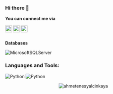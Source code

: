 ### Hi there 👋

**You can connect me via**

<a href="https://www.linkedin.com/in/ahmet-enes-yal%C3%A7inkaya-965060120/">
  <img align="left" alt="Ahmet's LinkedIn" width="22px" src="https://raw.githubusercontent.com/peterthehan/peterthehan/master/assets/linkedin.svg" />
</a>
<a href="https://www.udemy.com/course/2021-computer-vision-opencv-a-ztm/?referralCode=9E65AE8D62503FE948AC">
  <img align="left" alt="Ahmet's Udemy" width="22px" src="https://raw.githubusercontent.com/peterthehan/peterthehan/master/assets/linkedin.svg" />
</a>
<a href="https://ahmetenesyalcinkaya.medium.com/">
  <img align="left" alt="Ahmet's Medium" width="22px" src="https://raw.githubusercontent.com/peterthehan/peterthehan/master/assets/linkedin.svg" />
</a>
<br />
<br />

**Databases**

![MicrosoftSQLServer](https://img.shields.io/badge/Microsoft%20SQL%20Sever-CC2927?style=for-the-badge&logo=microsoft%20sql%20server&logoColor=white)


<h3 align="left">Languages and Tools:</h3>

![Python](https://img.shields.io/badge/python-3670A0?style=for-the-badge&logo=python&logoColor=ffdd54)
![Python](https://img.shields.io/badge/numpy-3670A0?style=for-the-badge&logo=numpy&logoColor=ffdd54)

<p align="center"> <img src="https://github-readme-stats.vercel.app/api?username=ahmetenesyalcinkaya&show_icons=true&" alt="ahmetenesyalcinkaya" />
